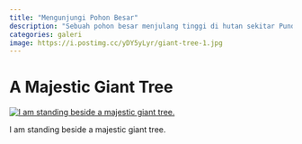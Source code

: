 ```yaml
---
title: "Mengunjungi Pohon Besar"
description: "Sebuah pohon besar menjulang tinggi di hutan sekitar Pundu, Kalimantan Tengah."
categories: galeri
image: https://i.postimg.cc/yDY5yLyr/giant-tree-1.jpg
---
```

# A Majestic Giant Tree

[![I am standing beside a majestic giant tree.](https://i.postimg.cc/XYwb3hG3/giant-tree-1.jpg)](https://postimg.cc/yDY5yLyr)

I am standing beside a majestic giant tree.
